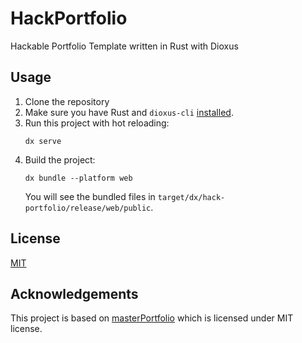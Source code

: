 # HackPortfolio

Hackable Portfolio Template written in Rust with Dioxus

## Usage

1. Clone the repository
2. Make sure you have Rust and
   `dioxus-cli` [installed](https://dioxuslabs.com/learn/0.6/getting_started/#install-the-dioxus-cli).
3. Run this project with hot reloading:
    ```shell
   dx serve
   ```
4. Build the project:
    ```shell
   dx bundle --platform web
   ```
   You will see the bundled files in `target/dx/hack-portfolio/release/web/public`.

## License

[MIT](LICENSE)

## Acknowledgements

This project is based on [masterPortfolio](https://github.com/ashutosh1919/masterPortfolio) which is licensed under MIT
license.